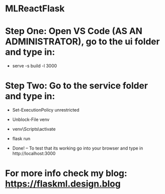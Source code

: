 # MLReactFlask
 
# Step One: Open VS Code (AS AN ADMINISTRATOR), go to the ui folder and type in:

- serve -s build -l 3000


# Step Two: Go to the service folder and type in:


- Set-ExecutionPolicy unrestricted

- Unblock-File venv

- venv\Scripts\activate

- flask run

- Done! – To test that its working go into your browser and type in http://localhost:3000


# For more info check my blog: https://flaskml.design.blog
